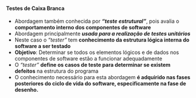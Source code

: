 #### Testes de Caixa Branca
- Abordagem também conhecida por ***“teste estrutural”***, pois avalia o **comportamento interno dos componentes de software**
- Abordagem principalmente ***usada para a realização de testes unitários*** 
- Neste caso o *“tester”* tem **conhecimento da estrutura lógica interna do software a ser testado** 
- **Objetivo**: Determinar se todos os elementos lógicos e de dados nos componentes de software estão a funcionar adequadamente 
- O *“tester”* **define os casos de teste para determinar se existem defeitos** na estrutura do programa 
- O conhecimento necessário para esta abordagem **é adquirido nas fases posteriores do ciclo de vida do software, especificamente na fase de desenho.**
